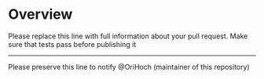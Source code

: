 # Overview

Please replace this line with full information about your pull request. Make sure that tests pass before publishing it

---

Please preserve this line to notify @OriHoch (maintainer of this repository)
